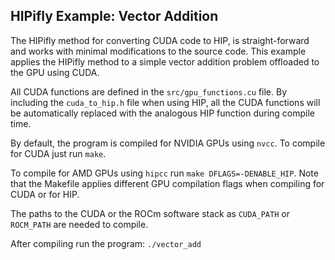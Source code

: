 ## HIPifly Example: Vector Addition

The HIPifly method for converting CUDA code to HIP, is straight-forward and works with minimal modifications to the source code. This example applies the HIPifly method to a simple vector addition problem offloaded to the GPU using CUDA.

All CUDA functions are defined in the `src/gpu_functions.cu` file. By including the `cuda_to_hip.h` file when using HIP, all the CUDA functions will be automatically replaced with the analogous HIP function during compile time.

By default, the program is compiled for NVIDIA GPUs using `nvcc`. To compile for CUDA just run `make`. 

To compile for AMD GPUs using `hipcc` run `make DFLAGS=-DENABLE_HIP`. Note that the Makefile applies different GPU compilation flags when compiling for CUDA or for HIP.     

The paths to the CUDA or the ROCm software stack as `CUDA_PATH` or `ROCM_PATH` are needed to compile.   

After compiling run the program: `./vector_add`
